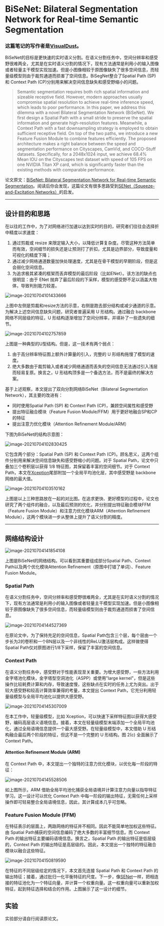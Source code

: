 # BiSeNet: Bilateral Segmentation Network for Real-time Semantic Segmentation

### 这篇笔记的写作者是[VisualDust](https://github.com/visualDust)。

BiSeNet的目标是更快速的实时语义分割。在语义分割任务中，空间分辨率和感受野很难两全，尤其是在实时语义分割的情况下，现有方法通常是利用小的输入图像或者轻量主干模型实现加速。但是小图像相较于原图像缺失了很多空间信息，而轻量级模型则由于裁剪通道而损害了空间信息。BiSegNet整合了Spatial Path (SP) 和 Context Path (CP)分别用来解决空间信息缺失和感受野缩小的问题。

> Semantic segmentation requires both rich spatial information and sizeable receptive field. However, modern approaches usually compromise spatial resolution to achieve real-time inference speed, which leads to poor performance. In this paper, we address this dilemma with a novel Bilateral Segmentation Network (BiSeNet). We first design a Spatial Path with a small stride to preserve the spatial information and generate high-resolution features. Meanwhile, a Context Path with a fast downsampling strategy is employed to obtain sufficient receptive field. On top of the two paths, we introduce a new Feature Fusion Module to combine features efficiently. The proposed architecture makes a right balance between the speed and segmentation performance on Cityscapes, CamVid, and COCO-Stuff datasets. Specifically, for a 2048x1024 input, we achieve 68.4% Mean IOU on the Cityscapes test dataset with speed of 105 FPS on one NVIDIA Titan XP card, which is significantly faster than the existing methods with comparable performance.

论文原文：[BiSeNet: Bilateral Segmentation Network for Real-time Semantic Segmentation](https://arxiv.org/abs/1808.00897)。阅读后你会发现，这篇论文有很多思路受到[SENet（Squeeze-and-Excitation Networks）](./Squeeze-and-Excitation-Networks.md)的启发。

---

## 设计目的和思路

在以往的工作中，为了对网络进行加速以达到实时的目的，研究者们往往会选择折中精度以求速度：

1. 通过剪裁或 resize 来限定输入大小，以降低计算复杂度。尽管这种方法简单而有效，空间细节的损失还是让预测打了折扣，尤其是边界部分，导致度量和可视化的精度下降；
2. 通过减少网络通道数量加快处理速度，尤其是在骨干模型的早期阶段，但是这会弱化空间信息。
3. 为追求极其紧凑的框架而丢弃模型的最后阶段（比如ENet）。该方法的缺点也很明显：由于 ENet 抛弃了最后阶段的下采样，模型的感受野不足以涵盖大物体，导致判别能力较差。

![image-20210704101433666](./src/BiSeNet-Bilateral-Segmentation-Network-for-Real-time-Semantic-Segmentation/image-20210704101433666.png)

上图中左侧是剪裁和resize方法的示意，右侧是跑去部分结构或减少通道的示意。为解决上述空间信息缺失问题，研究者普遍采用 U 形结构。通过融合 backbone 网络不同层级的特征，U 形结构逐渐增加了空间分辨率，并填补了一些遗失的细节。

![image-20210704102757859](./src/BiSeNet-Bilateral-Segmentation-Network-for-Real-time-Semantic-Segmentation/image-20210704102757859.png)

上图是一种典型的U型结构。但是，这一技术有两个弱点：

1. 由于高分辨率特征图上额外计算量的引入，完整的 U 形结构拖慢了模型的速度。
2. 绝大多数由于裁剪输入或者减少网络通道而丢失的空间信息无法通过引入浅层而轻易复原。换言之，U 形结构顶多是一个备选方法，而不是最终的解决方案。

基于上述观察，本文提出了双向分割网络BiSeNet（Bilateral Segmentation Network），其主要的改进有：

- 同时使用Spatial Path (SP) 和 Context Path (CP)，兼顾空间属性和感受野
- 提出特征融合模块（Feature Fusion Module/FFM）用于更好地融合SP和CP的特征
- 提出注意力优化模块（Attention Refinement Module/ARM）

下图为BiSeNet的结构示意图：

![image-20210704102830425](./src/BiSeNet-Bilateral-Segmentation-Network-for-Real-time-Semantic-Segmentation/image-20210704102830425.png)

它包含两个部分：Spatial Path (SP) 和 Context Path (CP)。顾名思义，这两个组件分别用来解决空间信息缺失和感受野缩小的问题。对于 Spatial Path，论文中只叠加三个卷积层以获得 1/8 特征图，其保留着丰富的空间细节。对于 Context Path，本文在[Xception](//todo)尾部附加一个全局平均池化层，其中感受野是 backbone 网络的最大值。

![image-20210704103510162](./src/BiSeNet-Bilateral-Segmentation-Network-for-Real-time-Semantic-Segmentation/image-20210704103510162.png)

上图是以上三种思路放在一起的对比图。在追求更快、更好模型的过程中，论文也研究了两个组件的融合，以及最后预测的优化，并分别提出特征融合模块FFM（Feature Fusion Module）和注意力优化模块ARM（Attention Refinement Module），这两个模块进一步从整体上提升了语义分割的精度。

---

## 网络结构设计

![image-20210704141854108](./src/BiSeNet-Bilateral-Segmentation-Network-for-Real-time-Semantic-Segmentation/image-20210704141854108.png)

上图是BiSeNet的网络结构。可以看到其重要组成部分Spatial Path、Context Path以及两个优化模块Attention Refinement（原图中打错了单词）、Feature Fusion Module。

### Spatial Path

在语义分割任务中，空间分辨率和感受野很难两全，尤其是在实时语义分割的情况下，现有方法通常是利用小的输入图像或者轻量主干模型实现加速。但是小图像相较于原图像缺失了很多空间信息，而轻量级模型则由于裁剪通道而损害了空间信息。

![image-20210704144527369](./src/BiSeNet-Bilateral-Segmentation-Network-for-Real-time-Semantic-Segmentation/image-20210704144527369.png)

在原论文中，为了保持充足的空间信息，Spatial Path包含三个层，每个层由一个步长为2的卷积和一个BN层以及一个非线性的ReLU激活层构成。这样做使得Spatial Path仅对原图进行1/8下采样，保留了丰富的空间信息。

### Context Path

在语义分割任务中，感受野对于性能表现至关重要。为增大感受野，一些方法利用金字塔池化模块，金字塔型空洞池化（ASPP）或使用"large kernel"，但是这些操作比较耗费计算和内存，导致速度慢，这些缺点在实时的任务上尤为突出。出于较大感受野和较高计算效率兼得的考量，本文提出 Context Path，它充分利用轻量级模型与全局平均池化以提供大感受野。

![image-20210704145307009](./src/BiSeNet-Bilateral-Segmentation-Network-for-Real-time-Semantic-Segmentation/image-20210704145307009.png)

在本工作中，轻量级模型，比如 Xception，可以快速下采样特征图以获得大感受野，编码高层语义语境信息。接着，本文在轻量级模型末端添加一个全局平均池化，通过全局语境信息提供一个最大感受野。在轻量级模型中，本文借助 U 形结构融合最后两个阶段的特征，但这不是一个完整的 U 形结构。图 2(c) 全面展示了 Context Path。

#### Attention Refinement Module (ARM)

在 Context Path 中，本文提出一个独特的注意力优化模块，以优化每一阶段的特征：

![image-20210704145528506](./src/BiSeNet-Bilateral-Segmentation-Network-for-Real-time-Semantic-Segmentation/image-20210704145528506.png)

如上图所示，ARM 借助全局平均池化捕获全局语境并计算注意力向量以指导特征学习。这一设计可以优化 Context Path 中每一阶段的输出特征，无需任何上采样操作即可轻易整合全局语境信息，因此，其计算成本几乎可忽略。

### Feature Fusion Module (FFM)

在特征表示的层面上，两路网络的特征并不相同。因此不能简单地加权这些特征。由 Spatial Path捕获的空间信息编码了绝大多数的丰富细节信息。而 Context Path 的输出特征主要编码语境信息。换言之，Spatial Path 的输出特征是低层级的，Context Path 的输出特征是高层级的。因此，本文提出一个独特的特征融合模块以融合这些特征。

![image-20210704150819590](./src/BiSeNet-Bilateral-Segmentation-Network-for-Real-time-Semantic-Segmentation/image-20210704150819590.png)

在特征的不同层级给定的情况下，本文首先连接 Spatial Path 和 Context Path 的输出特征；接着，通过批归一化平衡特征的尺度。下一步，像[SENet](./[23]Squeeze-and-Excitation-Networks.md)一样，把相连接的特征池化为一个特征向量，并计算一个权重向量。这一权重向量可以重新加权特征，起到特征选择和结合的作用。上图展示了这一设计的细节。

## 实验

实验部分请自行阅读原论文。
